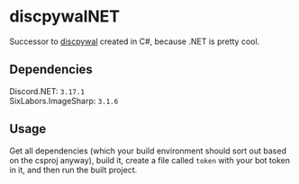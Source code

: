 ﻿# discpywalNET
Successor to [discpywal](https://github.com/wompscode/discpywal) created in C#, because .NET is pretty cool.  
## Dependencies
Discord.NET: `3.17.1`  
SixLabors.ImageSharp: `3.1.6`  

## Usage
Get all dependencies (which your build environment should sort out based on the csproj anyway), build it, create a file called `token` with your bot token in it, and then run the built project.